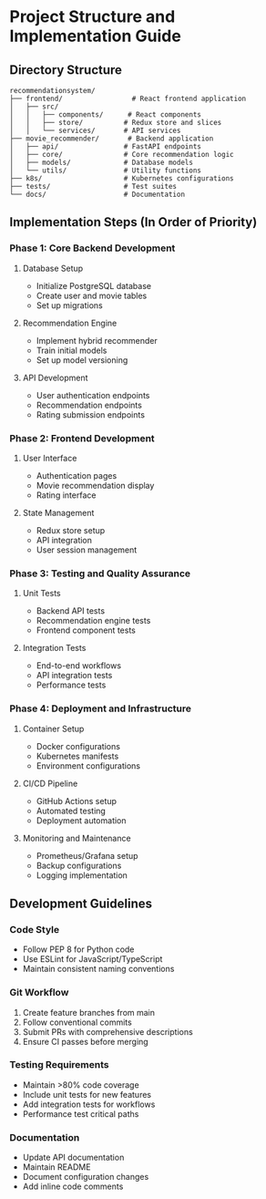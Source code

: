 # Project Structure and Implementation Guide

## Directory Structure
```
recommendationsystem/
├── frontend/                 # React frontend application
│   ├── src/
│   │   ├── components/      # React components
│   │   ├── store/          # Redux store and slices
│   │   └── services/       # API services
├── movie_recommender/       # Backend application
│   ├── api/                # FastAPI endpoints
│   ├── core/               # Core recommendation logic
│   ├── models/             # Database models
│   └── utils/              # Utility functions
├── k8s/                    # Kubernetes configurations
├── tests/                  # Test suites
└── docs/                   # Documentation
```

## Implementation Steps (In Order of Priority)

### Phase 1: Core Backend Development
1. Database Setup
   - Initialize PostgreSQL database
   - Create user and movie tables
   - Set up migrations

2. Recommendation Engine
   - Implement hybrid recommender
   - Train initial models
   - Set up model versioning

3. API Development
   - User authentication endpoints
   - Recommendation endpoints
   - Rating submission endpoints

### Phase 2: Frontend Development
1. User Interface
   - Authentication pages
   - Movie recommendation display
   - Rating interface

2. State Management
   - Redux store setup
   - API integration
   - User session management

### Phase 3: Testing and Quality Assurance
1. Unit Tests
   - Backend API tests
   - Recommendation engine tests
   - Frontend component tests

2. Integration Tests
   - End-to-end workflows
   - API integration tests
   - Performance tests

### Phase 4: Deployment and Infrastructure
1. Container Setup
   - Docker configurations
   - Kubernetes manifests
   - Environment configurations

2. CI/CD Pipeline
   - GitHub Actions setup
   - Automated testing
   - Deployment automation

3. Monitoring and Maintenance
   - Prometheus/Grafana setup
   - Backup configurations
   - Logging implementation

## Development Guidelines

### Code Style
- Follow PEP 8 for Python code
- Use ESLint for JavaScript/TypeScript
- Maintain consistent naming conventions

### Git Workflow
1. Create feature branches from main
2. Follow conventional commits
3. Submit PRs with comprehensive descriptions
4. Ensure CI passes before merging

### Testing Requirements
- Maintain >80% code coverage
- Include unit tests for new features
- Add integration tests for workflows
- Performance test critical paths

### Documentation
- Update API documentation
- Maintain README
- Document configuration changes
- Add inline code comments
